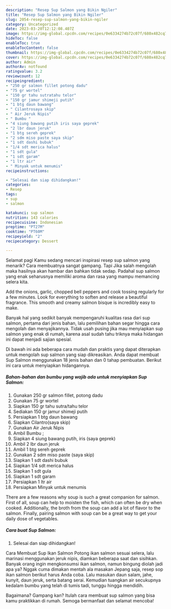 ```yaml
---
description: "Resep Sup Salmon yang Bikin Ngiler"
title: "Resep Sup Salmon yang Bikin Ngiler"
slug: 2054-resep-sup-salmon-yang-bikin-ngiler
category: Uncategorized
date: 2023-03-20T12:12:08.407Z
image: https://img-global.cpcdn.com/recipes/0e6334274b72c07f/680x482cq70/sup-salmon-foto-resep-utama.jpg
hideToc: false
enableToc: true
enableTocContent: false
thumbnail: https://img-global.cpcdn.com/recipes/0e6334274b72c07f/680x482cq70/sup-salmon-foto-resep-utama.jpg
cover: https://img-global.cpcdn.com/recipes/0e6334274b72c07f/680x482cq70/sup-salmon-foto-resep-utama.jpg
author: Admin
authorAv: notfound
ratingvalue: 3.2
reviewcount: 12
recipeingredient:
- "250 gr salmon fillet potong dadu"
- "75 gr wortel"
- "150 gr tahu sutratahu telor"
- "150 gr jamur shimeji putih"
- "1 btg daun bawang"
- " Cilantrosaya skip"
- " Air Jeruk Nipis"
- " Bumbu "
- "4 siung bawang putih iris saya geprek"
- "2 lbr daun jeruk"
- "1 btg sereh geprek"
- "2 sdm miso paste saya skip"
- "1 sdt dashi bubuk"
- "1/4 sdt merica halus"
- "1 sdt gula"
- "1 sdt garam"
- "1 ltr air"
- " Minyak untuk menumis"
recipeinstructions:

- "Selesai dan siap dihidangkan!"
categories:
- Resep
tags:
- sup
- salmon

katakunci: sup salmon 
nutrition: 143 calories
recipecuisine: Indonesian
preptime: "PT27M"
cooktime: "PT60M"
recipeyield: "2"
recipecategory: Dessert

---
```



Selamat pagi Kamu sedang mencari inspirasi resep sup salmon yang menarik? Cara membuatnya sangat gampang. Tapi Jika salah mengolah maka hasilnya akan hambar dan bahkan tidak sedap. Padahal sup salmon yang enak seharusnya memiliki aroma dan rasa yang mampu memancing selera kita.


Add the onions, garlic, chopped bell peppers and cook tossing regularly for a few minutes. Look for everything to soften and release a beautiful fragrance. This smooth and creamy salmon bisque is incredibly easy to make.

Banyak hal yang sedikit banyak mempengaruhi kualitas rasa dari sup salmon, pertama dari jenis bahan, lalu pemilihan bahan segar hingga cara mengolah dan menyajikannya. Tidak usah pusing jika mau menyiapkan sup salmon yang enak di rumah, karena asal sudah tahu triknya maka hidangan ini dapat menjadi sajian spesial.


Di bawah ini ada beberapa cara mudah dan praktis yang dapat diterapkan untuk mengolah sup salmon yang siap dikreasikan. Anda dapat membuat Sup Salmon menggunakan 18 jenis bahan dan 0 tahap pembuatan. Berikut ini cara untuk menyiapkan hidangannya.

<!--inarticleads1-->

##### Bahan-bahan dan bumbu yang wajib ada untuk menyiapkan Sup Salmon:

1. Gunakan 250 gr salmon fillet, potong dadu
1. Gunakan 75 gr wortel
1. Siapkan 150 gr tahu sutra/tahu telor
1. Sediakan 150 gr jamur shimeji putih
1. Persiapkan 1 btg daun bawang
1. Siapkan  Cilantro(saya skip)
1. Gunakan  Air Jeruk Nipis
1. Ambil  Bumbu ;
1. Siapkan 4 siung bawang putih, iris (saya geprek)
1. Ambil 2 lbr daun jeruk
1. Ambil 1 btg sereh geprek
1. Gunakan 2 sdm miso paste (saya skip)
1. Siapkan 1 sdt dashi bubuk
1. Siapkan 1/4 sdt merica halus
1. Siapkan 1 sdt gula
1. Siapkan 1 sdt garam
1. Persiapkan 1 ltr air
1. Persiapkan  Minyak untuk menumis


There are a few reasons why soup is such a great companion for salmon. First of all, soup can help to moisten the fish, which can often be dry when cooked. Additionally, the broth from the soup can add a lot of flavor to the salmon. Finally, pairing salmon with soup can be a great way to get your daily dose of vegetables. 

<!--inarticleads2-->

##### Cara buat Sup Salmon:


1. Selesai dan siap dihidangkan!

Cara Membuat Sup Ikan Salmon Potong ikan salmon sesuai selera, lalu marinasi menggunakan jeruk nipis, diamkan beberapa saat dan sisihkan. Banyak orang ingin mengkonsumsi ikan salmon, namun bingung diolah jadi apa ya? Nggak cuma dimakan mentah ala masakan Jepang saja, resep sop ikan salmon berikut harus Anda coba. Lalu masukan daun salam, jahe, kunyit, daun jeruk, serta batang serai. Kemudian tuangkan air secukupnya kedalam bumbu yang telah di tumis tadi, tunggu hingga mendidih. 

Bagaimana? Gampang kan? Itulah cara membuat sup salmon yang bisa kamu praktikkan di rumah. Semoga bermanfaat dan selamat mencoba!
